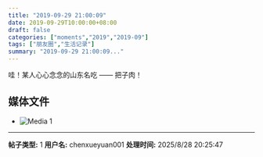 ```yaml
---
title: "2019-09-29 21:00:09"
date: 2019-09-29T10:00:00+08:00
draft: false
categories: ["moments","2019","2019-09"]
tags: ["朋友圈","生活记录"]
summary: "2019-09-29 21:00:09..."
---
```


哇！某人心心念念的山东名吃 —— 把子肉！

## 媒体文件

- ![Media 1](/Moments/photos/2019-09-29/201909292100090.jpg)

---

**帖子类型:** 1
**用户名:** chenxueyuan001
**处理时间:** 2025/8/28 20:25:47